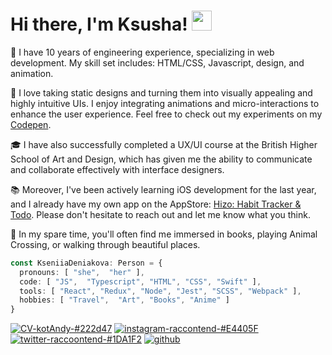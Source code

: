 <h1>Hi there, I'm Ksusha! <img src="https://user-images.githubusercontent.com/5080574/182417516-4288dece-7b78-445d-93b1-7e3dd3a65a2d.gif" width="32px"></h1>

🐾 I have 10 years of engineering experience, specializing in web development. My skill set includes: HTML/CSS, Javascript, design, and animation.

🫶 I love taking static designs and turning them into visually appealing and highly intuitive UIs. I enjoy integrating animations and micro-interactions to enhance the user experience. Feel free to check out my experiments on my [Codepen](https://codepen.io/kotAndy).

🎓 I have also successfully completed a UX/UI course at the British Higher School of Art and Design, which has given me the ability to communicate and collaborate effectively with interface designers.

📚 Moreover, I've been actively learning iOS development for the last year, and I already have my own app on the AppStore: [Hizo: Habit Tracker & Todo](https://hizo.me/). Please don't hesitate to reach out and let me know what you think.

🐳 In my spare time, you'll often find me immersed in books, playing Animal Crossing, or walking through beautiful places.

```typescript
const KseniiaDeniakova: Person = {
  pronouns: [ "she",  "her" ],
  code: [ "JS",  "Typescript", "HTML", "CSS", "Swift" ],
  tools: [ "React", "Redux", "Node", "Jest", "SCSS", "Webpack" ],
  hobbies: [ "Travel",  "Art", "Books", "Anime" ]
}
```

[![CV-kotAndy-#222d47](https://user-images.githubusercontent.com/5080574/182424687-fb74afe1-398c-4bdb-b39a-d59cbe24ba23.svg)](https://kotandy.pro/projects/cv/)
[![instagram-raccontend-#E4405F](https://user-images.githubusercontent.com/5080574/182424677-1316fff3-b371-4d79-924c-88d17e9e1274.svg)](https://www.instagram.com/raccoontend/)
[![twitter-raccoontend-#1DA1F2](https://user-images.githubusercontent.com/5080574/182425194-0f5b22bb-3f0c-4507-a4d3-46f481ec7e3c.svg)](https://twitter.com/raccoontend)
[![github](https://img.shields.io/github/followers/raccoonAndy?label=follow&logo=github)](https://github.com/raccoonAndy)
